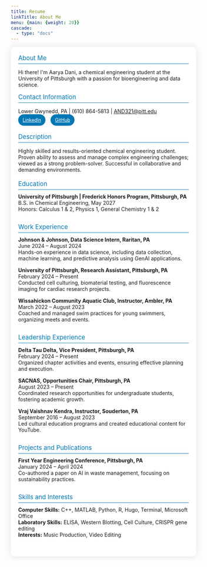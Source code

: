 ```yaml
---
title: Resume
linkTitle: About Me
menu: {main: {weight: 20}}
cascade:
  - type: "docs"
---
```


<style>
  .about-section {
    max-width: 800px;
    margin: 0 auto;
    background-color: #fff;
    border-radius: 10px;
    box-shadow: 0px 0px 20px rgba(0, 0, 0, 0.1);
    padding: 20px;
    margin-bottom: 30px;
  }
  .section-title {
    font-size: 1.3em;
    color: #0077b5;
    margin-bottom: 10px;
  }
  .section-content {
    margin-bottom: 15px;
  }
  .contact-info {
    margin-bottom: 20px;
  }
  .description {
    margin-bottom: 20px;
  }
  .education,
  .work-experience,
  .leadership,
  .projects,
  .skills-interests {
    margin-bottom: 30px;
  }
  .section-title {
    font-size: 1.2em;
    color: #0077b5;
    margin-bottom: 10px;
    border-bottom: 1px solid #0077b5;
    padding-bottom: 5px;
  }
  .section-content {
    margin-top: 10px;
  }
  .bubble {
    background-color: #0077b5;
    color: #fff;
    padding: 8px 12px;
    border-radius: 20px;
    margin-right: 10px;
    font-size: 0.9em;
    text-align: center;
    transition: transform 0.3s ease;
    cursor: pointer;
    box-shadow: 0px 0px 10px rgba(0, 0, 0, 0.1);
    display: inline-block;
  }
  .bubble:hover {
    transform: scale(1.05);
  }
</style>

<div class="about-section">
  <div class="section-title">About Me</div>
  <div class="section-content">
    <p>Hi there! I'm Aarya Dani, a chemical engineering student at the University of Pittsburgh with a passion for bioengineering and data science.</p>
  </div>

  <div class="section-title">Contact Information</div>
  <div class="contact-info">
    <p>
      Lower Gwynedd, PA | (610) 864-5813 | <a href="mailto:AND321@pitt.edu">AND321@pitt.edu</a><br>
      <a href="https://www.linkedin.com/in/aarya-dani-82413b287/" target="_blank" class="bubble">LinkedIn</a>
      <a href="https://github.com/AaryaDani" target="_blank" class="bubble">GitHub</a>
    </p>
  </div>

  <div class="section-title">Description</div>
  <div class="description">
    <p>Highly skilled and results-oriented chemical engineering student. Proven ability to assess and manage complex engineering challenges; viewed as a strong problem-solver. Successful in collaborative and demanding environments.</p>
  </div>

  <div class="section-title">Education</div>
  <div class="education">
    <div class="section-content">
      <strong>University of Pittsburgh | Frederick Honors Program, Pittsburgh, PA</strong><br>
      B.S. in Chemical Engineering, May 2027<br>
      Honors: Calculus 1 & 2, Physics 1, General Chemistry 1 & 2
    </div>
  </div>

  <div class="section-title">Work Experience</div>
  <div class="work-experience">
    <div class="section-content">
      <strong>Johnson & Johnson, Data Science Intern, Raritan, PA</strong><br>
      June 2024 – August 2024<br>
      Hands-on experience in data science, including data collection, machine learning, and predictive analysis using GenAI applications.
    </div>
    <div class="section-content">
      <strong>University of Pittsburgh, Research Assistant, Pittsburgh, PA</strong><br>
      February 2024 – Present<br>
      Conducted cell culturing, biomaterial testing, and fluorescence imaging for cardiac research projects.
    </div>
    <div class="section-content">
      <strong>Wissahickon Community Aquatic Club, Instructor, Ambler, PA</strong><br>
      March 2022 – August 2023<br>
      Coached and managed swim practices for young swimmers, organizing meets and events.
    </div>
  </div>

  <div class="section-title">Leadership Experience</div>
  <div class="leadership">
    <div class="section-content">
      <strong>Delta Tau Delta, Vice President, Pittsburgh, PA</strong><br>
      February 2024 – Present<br>
      Organized chapter activities and events, ensuring effective planning and execution.
    </div>
    <div class="section-content">
      <strong>SACNAS, Opportunities Chair, Pittsburgh, PA</strong><br>
      August 2023 – Present<br>
      Coordinated research opportunities for undergraduate students, fostering academic growth.
    </div>
    <div class="section-content">
      <strong>Vraj Vaishnav Kendra, Instructor, Souderton, PA</strong><br>
      September 2016 – August 2023<br>
      Led cultural education programs and created educational content for YouTube.
    </div>
  </div>

  <div class="section-title">Projects and Publications</div>
  <div class="projects">
    <div class="section-content">
      <strong>First Year Engineering Conference, Pittsburgh, PA</strong><br>
      January 2024 – April 2024<br>
      Co-authored a paper on AI in waste management, focusing on sustainability practices.
    </div>
  </div>

  <div class="section-title">Skills and Interests</div>
  <div class="skills-interests">
    <div class="section-content">
      <strong>Computer Skills:</strong> C++, MATLAB, Python, R, Hugo, Terminal, Microsoft Office<br>
      <strong>Laboratory Skills:</strong> ELISA, Western Blotting, Cell Culture, CRISPR gene editing<br>
      <strong>Interests:</strong> Music Production, Video Editing
    </div>
  </div>
</div>